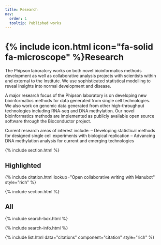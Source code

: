 ```yaml
---
title: Research
nav:
  order: 1
  tooltip: Published works
---
```


# {% include icon.html icon="fa-solid fa-microscope" %}Research

The Phipson laboratory works on both novel bioinformatics methods development as well as collaborative analysis projects with scientists within and external to the Institute. We use sophisticated statistical modelling to reveal insights into normal development and disease.

A major research focus of the Phipson laboratory is on developing new bioinformatics methods for data generated from single cell technologies. We also work on genomic data generated from other high-throughput technologies including RNA-seq and DNA methylation. Our novel bioinformatics methods are implemented as publicly available open source software through the Bioconductor project.

Current research areas of interest include:
– Developing statistical methods for designed single cell experiments with biological replication
– Advancing DNA methylation analysis for current and emerging technologies

{% include section.html %}

## Highlighted

{% include citation.html lookup="Open collaborative writing with Manubot" style="rich" %}

{% include section.html %}

## All

{% include search-box.html %}

{% include search-info.html %}

{% include list.html data="citations" component="citation" style="rich" %}
